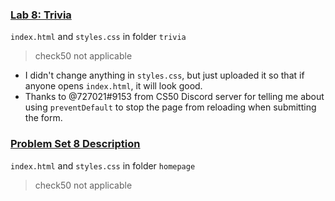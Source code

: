 ### [Lab 8: Trivia](https://cs50.harvard.edu/x/2023/labs/8/)
`index.html` and `styles.css` in folder `trivia`
> check50 not applicable
- I didn't change anything in `styles.css`, but just uploaded it so that if anyone opens `index.html`, it will look good.
- Thanks to @727021#9153 from CS50 Discord server for telling me about using `preventDefault` to stop the page from reloading when submitting the form.

### [Problem Set 8 Description](https://cs50.harvard.edu/x/2023/psets/8/)
`index.html` and `styles.css` in folder `homepage`
> check50 not applicable
